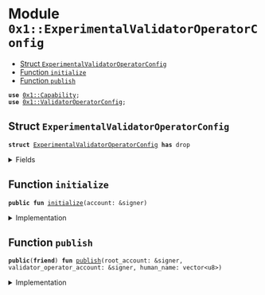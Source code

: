 
<a name="0x1_ExperimentalValidatorOperatorConfig"></a>

# Module `0x1::ExperimentalValidatorOperatorConfig`



-  [Struct `ExperimentalValidatorOperatorConfig`](#0x1_ExperimentalValidatorOperatorConfig_ExperimentalValidatorOperatorConfig)
-  [Function `initialize`](#0x1_ExperimentalValidatorOperatorConfig_initialize)
-  [Function `publish`](#0x1_ExperimentalValidatorOperatorConfig_publish)


<pre><code><b>use</b> <a href="../../../../../../../experimental/releases/artifacts/current/build/MoveStdlib/docs/Capability.md#0x1_Capability">0x1::Capability</a>;
<b>use</b> <a href="../../../../../../../experimental/releases/artifacts/current/build/DiemCoreFramework/docs/ValidatorOperatorConfig.md#0x1_ValidatorOperatorConfig">0x1::ValidatorOperatorConfig</a>;
</code></pre>



<a name="0x1_ExperimentalValidatorOperatorConfig_ExperimentalValidatorOperatorConfig"></a>

## Struct `ExperimentalValidatorOperatorConfig`



<pre><code><b>struct</b> <a href="ExperimentalValidatorOperatorConfig.md#0x1_ExperimentalValidatorOperatorConfig">ExperimentalValidatorOperatorConfig</a> <b>has</b> drop
</code></pre>



<details>
<summary>Fields</summary>


<dl>
<dt>
<code>dummy_field: bool</code>
</dt>
<dd>

</dd>
</dl>


</details>

<a name="0x1_ExperimentalValidatorOperatorConfig_initialize"></a>

## Function `initialize`



<pre><code><b>public</b> <b>fun</b> <a href="ExperimentalValidatorOperatorConfig.md#0x1_ExperimentalValidatorOperatorConfig_initialize">initialize</a>(account: &signer)
</code></pre>



<details>
<summary>Implementation</summary>


<pre><code><b>public</b> <b>fun</b> <a href="ExperimentalValidatorOperatorConfig.md#0x1_ExperimentalValidatorOperatorConfig_initialize">initialize</a>(account: &signer) {
    <a href="../../../../../../../experimental/releases/artifacts/current/build/DiemCoreFramework/docs/ValidatorOperatorConfig.md#0x1_ValidatorOperatorConfig_initialize">ValidatorOperatorConfig::initialize</a>&lt;<a href="ExperimentalValidatorOperatorConfig.md#0x1_ExperimentalValidatorOperatorConfig">ExperimentalValidatorOperatorConfig</a>&gt;(account);
    <a href="../../../../../../../experimental/releases/artifacts/current/build/MoveStdlib/docs/Capability.md#0x1_Capability_create">Capability::create</a>(account, &<a href="ExperimentalValidatorOperatorConfig.md#0x1_ExperimentalValidatorOperatorConfig">ExperimentalValidatorOperatorConfig</a>{});
}
</code></pre>



</details>

<a name="0x1_ExperimentalValidatorOperatorConfig_publish"></a>

## Function `publish`



<pre><code><b>public</b>(<b>friend</b>) <b>fun</b> <a href="ExperimentalValidatorOperatorConfig.md#0x1_ExperimentalValidatorOperatorConfig_publish">publish</a>(root_account: &signer, validator_operator_account: &signer, human_name: vector&lt;u8&gt;)
</code></pre>



<details>
<summary>Implementation</summary>


<pre><code><b>public</b>(<b>friend</b>) <b>fun</b> <a href="ExperimentalValidatorOperatorConfig.md#0x1_ExperimentalValidatorOperatorConfig_publish">publish</a>(
    root_account: &signer,
    validator_operator_account: &signer,
    human_name: vector&lt;u8&gt;,
) {
    <a href="../../../../../../../experimental/releases/artifacts/current/build/DiemCoreFramework/docs/ValidatorOperatorConfig.md#0x1_ValidatorOperatorConfig_publish">ValidatorOperatorConfig::publish</a>(
        validator_operator_account,
        human_name,
        <a href="../../../../../../../experimental/releases/artifacts/current/build/MoveStdlib/docs/Capability.md#0x1_Capability_acquire">Capability::acquire</a>(root_account, &<a href="ExperimentalValidatorOperatorConfig.md#0x1_ExperimentalValidatorOperatorConfig">ExperimentalValidatorOperatorConfig</a>{})
    );
}
</code></pre>



</details>
